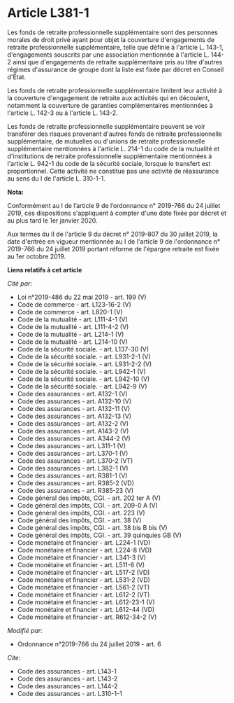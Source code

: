 # Article L381-1

Les fonds de retraite professionnelle supplémentaire sont des personnes morales de droit privé ayant pour objet la couverture
d'engagements de retraite professionnelle supplémentaire, telle que définie à l'article L. 143-1, d'engagements souscrits par
une association mentionnée à l'article L. 144-2 ainsi que d'engagements de retraite supplémentaire pris au titre d'autres
régimes d'assurance de groupe dont la liste est fixée par décret en Conseil d'Etat. 

Les fonds de retraite professionnelle supplémentaire limitent leur activité à la couverture d'engagement de retraite aux
activités qui en découlent, notamment la couverture de garanties complémentaires mentionnées à l'article L. 142-3 ou à
l'article L. 143-2. 

Les fonds de retraite professionnelle supplémentaire peuvent se voir transférer des risques provenant d'autres fonds de
retraite professionnelle supplémentaire, de mutuelles ou d'unions de retraite professionnelle supplémentaire mentionnées à
l'article L. 214-1 du code de la mutualité et d'institutions de retraite professionnelle supplémentaire mentionnées à
l'article L. 942-1 du code de la sécurité sociale, lorsque le transfert est proportionnel. Cette activité ne constitue pas
une activité de réassurance au sens du I de l'article L. 310-1-1.

**Nota:**

Conformément au I de l’article 9 de l’ordonnance n° 2019-766 du 24 juillet 2019, ces dispositions s'appliquent à compter
d'une date fixée par décret et au plus tard le 1er janvier 2020.

Aux termes du II de l'article 9 du décret n° 2019-807 du 30 juillet 2019, la date d'entrée en vigueur mentionnée au I de
l'article 9 de l'ordonnance n° 2019-766 du 24 juillet 2019 portant réforme de l'épargne retraite est fixée au 1er octobre
2019.

**Liens relatifs à cet article**

_Cité par_:

  - Loi n°2019-486 du 22 mai 2019 - art. 199 (V)
  - Code de commerce - art. L123-16-2 (V)
  - Code de commerce - art. L820-1 (V)
  - Code de la mutualité - art. L111-4-1 (V)
  - Code de la mutualité - art. L111-4-2 (V)
  - Code de la mutualité - art. L214-1 (V)
  - Code de la mutualité - art. L214-10 (V)
  - Code de la sécurité sociale. - art. L137-30 (V)
  - Code de la sécurité sociale. - art. L931-2-1 (V)
  - Code de la sécurité sociale. - art. L931-2-2 (V)
  - Code de la sécurité sociale. - art. L942-1 (V)
  - Code de la sécurité sociale. - art. L942-10 (V)
  - Code de la sécurité sociale. - art. L942-9 (V)
  - Code des assurances - art. A132-1 (V)
  - Code des assurances - art. A132-10 (V)
  - Code des assurances - art. A132-11 (V)
  - Code des assurances - art. A132-13 (V)
  - Code des assurances - art. A132-2 (V)
  - Code des assurances - art. A143-2 (V)
  - Code des assurances - art. A344-2 (V)
  - Code des assurances - art. L311-1 (V)
  - Code des assurances - art. L370-1 (V)
  - Code des assurances - art. L370-2 (VT)
  - Code des assurances - art. L382-1 (V)
  - Code des assurances - art. R381-1 (V)
  - Code des assurances - art. R385-2 (VD)
  - Code des assurances - art. R385-23 (V)
  - Code général des impôts, CGI. - art. 202 ter A (V)
  - Code général des impôts, CGI. - art. 209-0 A (V)
  - Code général des impôts, CGI. - art. 223 (V)
  - Code général des impôts, CGI. - art. 38 (V)
  - Code général des impôts, CGI. - art. 38 bis B bis (V)
  - Code général des impôts, CGI. - art. 39 quinquies GB (V)
  - Code monétaire et financier - art. L224-1 (VD)
  - Code monétaire et financier - art. L224-8 (VD)
  - Code monétaire et financier - art. L341-3 (V)
  - Code monétaire et financier - art. L511-6 (V)
  - Code monétaire et financier - art. L517-2 (VD)
  - Code monétaire et financier - art. L531-2 (VD)
  - Code monétaire et financier - art. L561-2 (VT)
  - Code monétaire et financier - art. L612-2 (VT)
  - Code monétaire et financier - art. L612-23-1 (V)
  - Code monétaire et financier - art. L612-44 (VD)
  - Code monétaire et financier - art. R612-34-2 (V)

_Modifié par_:

  - Ordonnance n°2019-766 du 24 juillet 2019 - art. 6

_Cite_:

  - Code des assurances - art. L143-1
  - Code des assurances - art. L143-2
  - Code des assurances - art. L144-2
  - Code des assurances - art. L310-1-1
